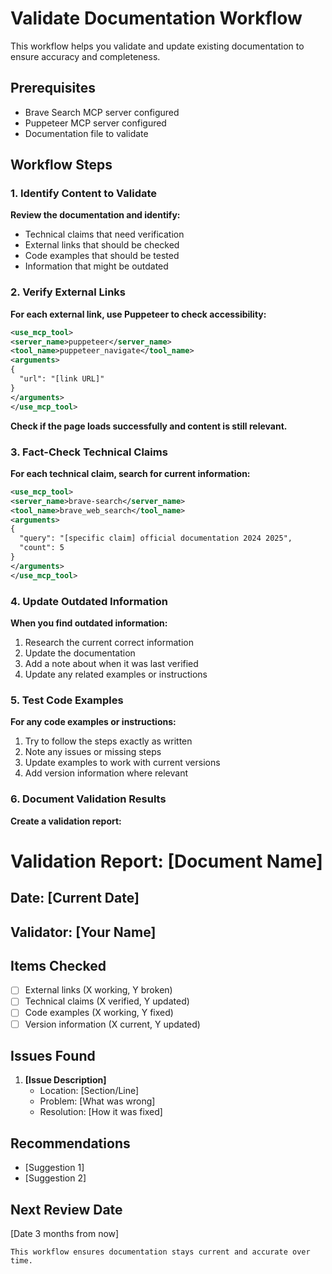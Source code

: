 # Validate Documentation Workflow

This workflow helps you validate and update existing documentation to ensure accuracy and completeness.

## Prerequisites
- Brave Search MCP server configured
- Puppeteer MCP server configured
- Documentation file to validate

## Workflow Steps

### 1. Identify Content to Validate

**Review the documentation and identify:**
- Technical claims that need verification
- External links that should be checked
- Code examples that should be tested
- Information that might be outdated

### 2. Verify External Links

**For each external link, use Puppeteer to check accessibility:**

```xml
<use_mcp_tool>
<server_name>puppeteer</server_name>
<tool_name>puppeteer_navigate</tool_name>
<arguments>
{
  "url": "[link URL]"
}
</arguments>
</use_mcp_tool>
```
**Check if the page loads successfully and content is still relevant.**

### 3. Fact-Check Technical Claims

**For each technical claim, search for current information:**

```xml
<use_mcp_tool>
<server_name>brave-search</server_name>
<tool_name>brave_web_search</tool_name>
<arguments>
{
  "query": "[specific claim] official documentation 2024 2025",
  "count": 5
}
</arguments>
</use_mcp_tool>
```
### 4. Update Outdated Information

**When you find outdated information:**
1. Research the current correct information
2. Update the documentation
3. Add a note about when it was last verified
4. Update any related examples or instructions

### 5. Test Code Examples

**For any code examples or instructions:**
1. Try to follow the steps exactly as written
2. Note any issues or missing steps
3. Update examples to work with current versions
4. Add version information where relevant

### 6. Document Validation Results

**Create a validation report:**


# Validation Report: [Document Name]

## Date: [Current Date]
## Validator: [Your Name]

## Items Checked
- [ ] External links (X working, Y broken)
- [ ] Technical claims (X verified, Y updated)
- [ ] Code examples (X working, Y fixed)
- [ ] Version information (X current, Y updated)

## Issues Found
1. **[Issue Description]**
   - Location: [Section/Line]
   - Problem: [What was wrong]
   - Resolution: [How it was fixed]

## Recommendations
- [Suggestion 1]
- [Suggestion 2]

## Next Review Date
[Date 3 months from now]
```
This workflow ensures documentation stays current and accurate over time.
